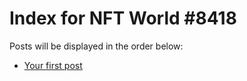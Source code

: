# Index for NFT World #8418
Posts will be displayed in the order below:

- [Your first post](./001-first.md)

